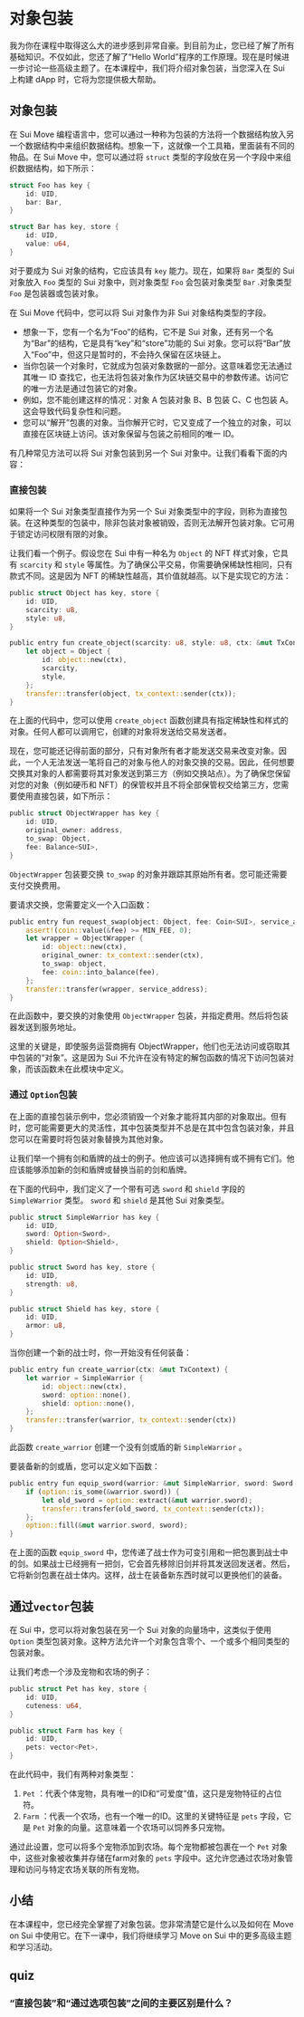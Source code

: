# 对象包装

我为你在课程中取得这么大的进步感到非常自豪。到目前为止，您已经了解了所有基础知识。不仅如此，您还了解了“Hello World”程序的工作原理。现在是时候进一步讨论一些高级主题了。在本课程中，我们将介绍对象包装，当您深入在 Sui 上构建 dApp 时，它将为您提供极大帮助。

##  对象包装

在 Sui Move 编程语言中，您可以通过一种称为包装的方法将一个数据结构放入另一个数据结构中来组织数据结构。想象一下，这就像一个工具箱，里面装有不同的物品。在 Sui Move 中，您可以通过将 `struct` 类型的字段放在另一个字段中来组织数据结构，如下所示：

```rust
struct Foo has key {
    id: UID,
    bar: Bar,
}

struct Bar has key, store {
    id: UID,
    value: u64,
}
```

对于要成为 Sui 对象的结构，它应该具有 `key` 能力。现在，如果将 `Bar` 类型的 Sui 对象放入 `Foo` 类型的 Sui 对象中，则对象类型 `Foo` 会包装对象类型 `Bar` .对象类型 `Foo` 是包装器或包装对象。

在 Sui Move 代码中，您可以将 Sui 对象作为非 Sui 对象结构类型的字段。

- 想象一下，您有一个名为“Foo”的结构，它不是 Sui 对象，还有另一个名为“Bar”的结构，它是具有“key”和“store”功能的 Sui 对象。您可以将“Bar”放入“Foo”中，但这只是暂时的，不会持久保留在区块链上。
- 当你包装一个对象时，它就成为包装对象数据的一部分。这意味着您无法通过其唯一 ID 查找它，也无法将包装对象作为区块链交易中的参数传递。访问它的唯一方法是通过包装它的对象。
- 例如，您不能创建这样的情况：对象 A 包装对象 B、B 包装 C、C 也包装 A。这会导致代码复杂性和问题。
- 您可以“解开”包裹的对象。当你解开它时，它又变成了一个独立的对象，可以直接在区块链上访问。该对象保留与包装之前相同的唯一 ID。

有几种常见方法可以将 Sui 对象包装到另一个 Sui 对象中。让我们看看下面的内容：

###  直接包装

如果将一个 Sui 对象类型直接作为另一个 Sui 对象类型中的字段，则称为直接包装。在这种类型的包装中，除非包装对象被销毁，否则无法解开包装对象。它可用于锁定访问权限有限的对象。

让我们看一个例子。假设您在 Sui 中有一种名为 `Object` 的 NFT 样式对象，它具有 `scarcity` 和 `style` 等属性。为了确保公平交易，你需要确保稀缺性相同，只有款式不同。这是因为 NFT 的稀缺性越高，其价值就越高。以下是实现它的方法：

```rust
public struct Object has key, store {
    id: UID,
    scarcity: u8,
    style: u8,
}

public entry fun create_object(scarcity: u8, style: u8, ctx: &mut TxContext) {
    let object = Object {
        id: object::new(ctx),
        scarcity,
        style,
    };
    transfer::transfer(object, tx_context::sender(ctx));
}
```

在上面的代码中，您可以使用 `create_object` 函数创建具有指定稀缺性和样式的对象。任何人都可以调用它，创建的对象将发送给交易发送者。

现在，您可能还记得前面的部分，只有对象所有者才能发送交易来改变对象。因此，一个人无法发送一笔将自己的对象与他人的对象交换的交易。因此，任何想要交换其对象的人都需要将其对象发送到第三方（例如交换站点）。为了确保您保留对您的对象（例如硬币和 NFT）的保管权并且不将全部保管权交给第三方，您需要使用直接包装，如下所示：

```rust
public struct ObjectWrapper has key {
    id: UID,
    original_owner: address,
    to_swap: Object,
    fee: Balance<SUI>,
}
```

`ObjectWrapper` 包装要交换 `to_swap` 的对象并跟踪其原始所有者。您可能还需要支付交换费用。

要请求交换，您需要定义一个入口函数：

```rust
public entry fun request_swap(object: Object, fee: Coin<SUI>, service_address: address, ctx: &mut TxContext) {
    assert!(coin::value(&fee) >= MIN_FEE, 0);
    let wrapper = ObjectWrapper {
        id: object::new(ctx),
        original_owner: tx_context::sender(ctx),
        to_swap: object,
        fee: coin::into_balance(fee),
    };
    transfer::transfer(wrapper, service_address);
}
```

在此函数中，要交换的对象使用 `ObjectWrapper` 包装，并指定费用。然后将包装器发送到服务地址。

这里的关键是，即使服务运营商拥有 ObjectWrapper，他们也无法访问或窃取其中包装的“对象”。这是因为 Sui 不允许在没有特定的解包函数的情况下访问包装对象，而该函数未在此模块中定义。

### 通过 `Option`包装

在上面的直接包装示例中，您必须销毁一个对象才能将其内部的对象取出。但有时，您可能需要更大的灵活性，其中包装类型并不总是在其中包含包装对象，并且您可以在需要时将包装对象替换为其他对象。

让我们举一个拥有剑和盾牌的战士的例子。他应该可以选择拥有或不拥有它们。他应该能够添加新的剑和盾牌或替换当前的剑和盾牌。

在下面的代码中，我们定义了一个带有可选 `sword` 和 `shield` 字段的 `SimpleWarrior` 类型。 `sword` 和 `shield` 是其他 Sui 对象类型。

```rust
public struct SimpleWarrior has key {
    id: UID,
    sword: Option<Sword>,
    shield: Option<Shield>,
}

public struct Sword has key, store {
    id: UID,
    strength: u8,
}

public struct Shield has key, store {
    id: UID,
    armor: u8,
}
```

当你创建一个新的战士时，你一开始没有任何装备：

```rust
public entry fun create_warrior(ctx: &mut TxContext) {
    let warrior = SimpleWarrior {
        id: object::new(ctx),
        sword: option::none(),
        shield: option::none(),
    };
    transfer::transfer(warrior, tx_context::sender(ctx))
}
```

此函数 `create_warrior` 创建一个没有剑或盾的新 `SimpleWarrior` 。

要装备新的剑或盾，您可以定义如下函数：

```rust
public entry fun equip_sword(warrior: &mut SimpleWarrior, sword: Sword, ctx: &mut TxContext) {
    if (option::is_some(&warrior.sword)) {
        let old_sword = option::extract(&mut warrior.sword);
        transfer::transfer(old_sword, tx_context::sender(ctx));
    };
    option::fill(&mut warrior.sword, sword);
}
```

在上面的函数 `equip_sword` 中，您传递了战士作为可变引用和一把包裹到战士中的剑。如果战士已经拥有一把剑，它会首先移除旧剑并将其发送回发送者。然后，它将新剑包裹在战士体内。这样，战士在装备新东西时就可以更换他们的装备。

## 通过`vector`包装

在 Sui 中，您可以将对象包装在另一个 Sui 对象的向量场中，这类似于使用 `Option` 类型包装对象。这种方法允许一个对象包含零个、一个或多个相同类型的包装对象。

让我们考虑一个涉及宠物和农场的例子：

```rust
public struct Pet has key, store {
    id: UID,
    cuteness: u64,
}

public struct Farm has key {
    id: UID,
    pets: vector<Pet>,
}
```

在此代码中，我们有两种对象类型：

1. `Pet` ：代表个体宠物，具有唯一的ID和“可爱度”值，这只是宠物特征的占位符。
2. `Farm` ：代表一个农场，也有一个唯一的ID。这里的关键特征是 `pets` 字段，它是 `Pet` 对象的向量。这意味着一个农场可以饲养多只宠物。

通过此设置，您可以将多个宠物添加到农场。每个宠物都被包裹在一个 `Pet` 对象中，这些对象被收集并存储在farm对象的 `pets` 字段中。这允许您通过农场对象管理和访问与特定农场关联的所有宠物。

## 小结

在本课程中，您已经完全掌握了对象包装。您非常清楚它是什么以及如何在 Move on Sui 中使用它。在下一课中，我们将继续学习 Move on Sui 中的更多高级主题和学习活动。

## quiz

### “直接包装”和“通过选项包装”之间的主要区别是什么？